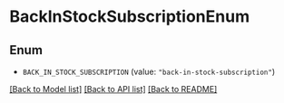 # BackInStockSubscriptionEnum

## Enum


* `BACK_IN_STOCK_SUBSCRIPTION` (value: `"back-in-stock-subscription"`)


[[Back to Model list]](../README.md#documentation-for-models) [[Back to API list]](../README.md#documentation-for-api-endpoints) [[Back to README]](../README.md)


